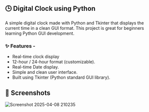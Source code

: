 ## **🕒 Digital Clock using Python**

A simple digital clock made with Python and Tkinter that displays the current time in a clean GUI format.
This project is great for beginners learning Python GUI development.



### ✨ Features - 

- Real-time clock display
- 12-hour / 24-hour format (customizable).
- Real-time Date display.
- Simple and clean user interface.
- Built using Tkinter (Python standard GUI library).


## 📸 Screenshots

![Screenshot 2025-04-08 210235](https://github.com/user-attachments/assets/d88a8ad2-afea-4376-aa84-8740c12c35f2)
